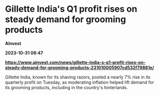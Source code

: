 # Gillette India's Q1 profit rises on steady demand for grooming products
**AInvest**

**2023-10-31 08:47**

**https://www.ainvest.com/news/gillette-india-s-q1-profit-rises-on-steady-demand-for-grooming-products-231010005907cd532f79861e/**

Gillette India, known for its shaving razors, posted a nearly 7% rise in its quarterly profit on Tuesday, as moderating inflation helped lift demand for its grooming products, including in the country's hinterlands.